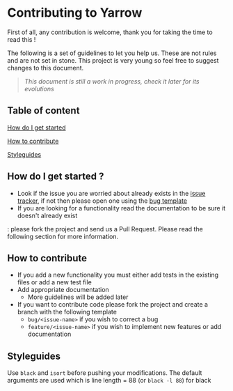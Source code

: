 # Contributing to Yarrow

First of all, any contribution is welcome, thank you for taking the time to read this !

The following is a set of guidelines to let you help us. These are not rules and are not set in stone. This project is very young so feel free to suggest changes to this document.

> *This document is still a work in progress, check it later for its evolutions*

## Table of content

[How do I get started](#how-do-i-get-started)

[How to contribute](#how-to-contribute)

[Styleguides](#styleguides)

## How do I get started ?

* Look if the issue you are worried about already exists in the [issue tracker](https://github.com/michelin/YarrowFormat/issues), if not then please open one using the [bug template](.github/ISSUE_TEMPLATE/bug_report.md)
* If you are looking for a functionality read the documentation to be sure it doesn't already exist

: please fork the project and send us a Pull Request. Please read the following section for more information.

## How to contribute

* If you add a new functionality you must either add tests in the existing files or add a new test file
* Add appropriate documentation
  * More guidelines will be added later
* If you want to contribute code please fork the project and create a branch with the following template
  * `bug/<issue-name>` if you wish to correct a bug
  * `feature/<issue-name>` if you wish to implement new features or add documentation

## Styleguides

Use `black` and `isort` before pushing your modifications.
The default arguments are used which is line length = 88 (or `black -l 88`) for black
